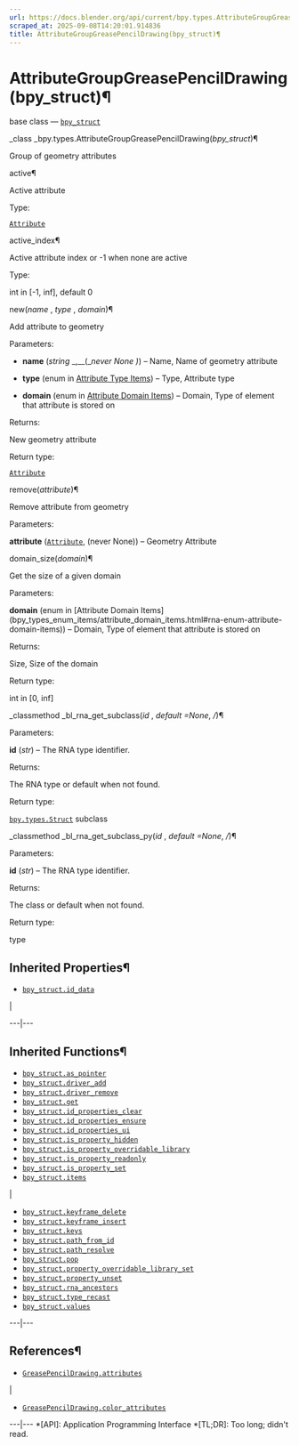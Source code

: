 ```yaml
---
url: https://docs.blender.org/api/current/bpy.types.AttributeGroupGreasePencilDrawing.html
scraped_at: 2025-09-08T14:20:01.914836
title: AttributeGroupGreasePencilDrawing(bpy_struct)¶
---
```


# AttributeGroupGreasePencilDrawing(bpy_struct)¶  
  
base class — [`bpy_struct`](bpy.types.bpy_struct.html#bpy.types.bpy_struct
"bpy.types.bpy_struct")

_class _bpy.types.AttributeGroupGreasePencilDrawing(_bpy_struct_)¶

    

Group of geometry attributes

active¶

    

Active attribute

Type:

    

[`Attribute`](bpy.types.Attribute.html#bpy.types.Attribute
"bpy.types.Attribute")

active_index¶

    

Active attribute index or -1 when none are active

Type:

    

int in [-1, inf], default 0

new(_name_ , _type_ , _domain_)¶

    

Add attribute to geometry

Parameters:

    

  * **name** (_string_ _,__(__never None_ _)_) – Name, Name of geometry attribute

  * **type** (enum in [Attribute Type Items](bpy_types_enum_items/attribute_type_items.html#rna-enum-attribute-type-items)) – Type, Attribute type

  * **domain** (enum in [Attribute Domain Items](bpy_types_enum_items/attribute_domain_items.html#rna-enum-attribute-domain-items)) – Domain, Type of element that attribute is stored on

Returns:

    

New geometry attribute

Return type:

    

[`Attribute`](bpy.types.Attribute.html#bpy.types.Attribute
"bpy.types.Attribute")

remove(_attribute_)¶

    

Remove attribute from geometry

Parameters:

    

**attribute** ([`Attribute`](bpy.types.Attribute.html#bpy.types.Attribute
"bpy.types.Attribute"), (never None)) – Geometry Attribute

domain_size(_domain_)¶

    

Get the size of a given domain

Parameters:

    

**domain** (enum in [Attribute Domain
Items](bpy_types_enum_items/attribute_domain_items.html#rna-enum-attribute-
domain-items)) – Domain, Type of element that attribute is stored on

Returns:

    

Size, Size of the domain

Return type:

    

int in [0, inf]

_classmethod _bl_rna_get_subclass(_id_ , _default =None_, _/_)¶

    

Parameters:

    

**id** (_str_) – The RNA type identifier.

Returns:

    

The RNA type or default when not found.

Return type:

    

[`bpy.types.Struct`](bpy.types.Struct.html#bpy.types.Struct
"bpy.types.Struct") subclass

_classmethod _bl_rna_get_subclass_py(_id_ , _default =None_, _/_)¶

    

Parameters:

    

**id** (_str_) – The RNA type identifier.

Returns:

    

The class or default when not found.

Return type:

    

type

## Inherited Properties¶

  * [`bpy_struct.id_data`](bpy.types.bpy_struct.html#bpy.types.bpy_struct.id_data "bpy.types.bpy_struct.id_data")

|

  
---|---  
  
## Inherited Functions¶

  * [`bpy_struct.as_pointer`](bpy.types.bpy_struct.html#bpy.types.bpy_struct.as_pointer "bpy.types.bpy_struct.as_pointer")
  * [`bpy_struct.driver_add`](bpy.types.bpy_struct.html#bpy.types.bpy_struct.driver_add "bpy.types.bpy_struct.driver_add")
  * [`bpy_struct.driver_remove`](bpy.types.bpy_struct.html#bpy.types.bpy_struct.driver_remove "bpy.types.bpy_struct.driver_remove")
  * [`bpy_struct.get`](bpy.types.bpy_struct.html#bpy.types.bpy_struct.get "bpy.types.bpy_struct.get")
  * [`bpy_struct.id_properties_clear`](bpy.types.bpy_struct.html#bpy.types.bpy_struct.id_properties_clear "bpy.types.bpy_struct.id_properties_clear")
  * [`bpy_struct.id_properties_ensure`](bpy.types.bpy_struct.html#bpy.types.bpy_struct.id_properties_ensure "bpy.types.bpy_struct.id_properties_ensure")
  * [`bpy_struct.id_properties_ui`](bpy.types.bpy_struct.html#bpy.types.bpy_struct.id_properties_ui "bpy.types.bpy_struct.id_properties_ui")
  * [`bpy_struct.is_property_hidden`](bpy.types.bpy_struct.html#bpy.types.bpy_struct.is_property_hidden "bpy.types.bpy_struct.is_property_hidden")
  * [`bpy_struct.is_property_overridable_library`](bpy.types.bpy_struct.html#bpy.types.bpy_struct.is_property_overridable_library "bpy.types.bpy_struct.is_property_overridable_library")
  * [`bpy_struct.is_property_readonly`](bpy.types.bpy_struct.html#bpy.types.bpy_struct.is_property_readonly "bpy.types.bpy_struct.is_property_readonly")
  * [`bpy_struct.is_property_set`](bpy.types.bpy_struct.html#bpy.types.bpy_struct.is_property_set "bpy.types.bpy_struct.is_property_set")
  * [`bpy_struct.items`](bpy.types.bpy_struct.html#bpy.types.bpy_struct.items "bpy.types.bpy_struct.items")

|

  * [`bpy_struct.keyframe_delete`](bpy.types.bpy_struct.html#bpy.types.bpy_struct.keyframe_delete "bpy.types.bpy_struct.keyframe_delete")
  * [`bpy_struct.keyframe_insert`](bpy.types.bpy_struct.html#bpy.types.bpy_struct.keyframe_insert "bpy.types.bpy_struct.keyframe_insert")
  * [`bpy_struct.keys`](bpy.types.bpy_struct.html#bpy.types.bpy_struct.keys "bpy.types.bpy_struct.keys")
  * [`bpy_struct.path_from_id`](bpy.types.bpy_struct.html#bpy.types.bpy_struct.path_from_id "bpy.types.bpy_struct.path_from_id")
  * [`bpy_struct.path_resolve`](bpy.types.bpy_struct.html#bpy.types.bpy_struct.path_resolve "bpy.types.bpy_struct.path_resolve")
  * [`bpy_struct.pop`](bpy.types.bpy_struct.html#bpy.types.bpy_struct.pop "bpy.types.bpy_struct.pop")
  * [`bpy_struct.property_overridable_library_set`](bpy.types.bpy_struct.html#bpy.types.bpy_struct.property_overridable_library_set "bpy.types.bpy_struct.property_overridable_library_set")
  * [`bpy_struct.property_unset`](bpy.types.bpy_struct.html#bpy.types.bpy_struct.property_unset "bpy.types.bpy_struct.property_unset")
  * [`bpy_struct.rna_ancestors`](bpy.types.bpy_struct.html#bpy.types.bpy_struct.rna_ancestors "bpy.types.bpy_struct.rna_ancestors")
  * [`bpy_struct.type_recast`](bpy.types.bpy_struct.html#bpy.types.bpy_struct.type_recast "bpy.types.bpy_struct.type_recast")
  * [`bpy_struct.values`](bpy.types.bpy_struct.html#bpy.types.bpy_struct.values "bpy.types.bpy_struct.values")

  
---|---  
  
## References¶

  * [`GreasePencilDrawing.attributes`](bpy.types.GreasePencilDrawing.html#bpy.types.GreasePencilDrawing.attributes "bpy.types.GreasePencilDrawing.attributes")

|

  * [`GreasePencilDrawing.color_attributes`](bpy.types.GreasePencilDrawing.html#bpy.types.GreasePencilDrawing.color_attributes "bpy.types.GreasePencilDrawing.color_attributes")

  
---|---
  *[API]: Application Programming Interface
  *[TL;DR]: Too long; didn't read.


